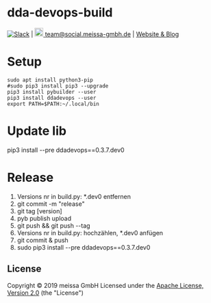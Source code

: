 # dda-devops-build

[![Slack](https://img.shields.io/badge/chat-clojurians-green.svg?style=flat)](https://clojurians.slack.com/messages/#dda-pallet/) | [<img src="https://meissa-gmbh.de/img/community/Mastodon_Logotype.svg" width=20 alt="team@social.meissa-gmbh.de"> team@social.meissa-gmbh.de](https://social.meissa-gmbh.de/@team) | [Website & Blog](https://domaindrivenarchitecture.org)

# Setup
```
sudo apt install python3-pip
#sudo pip3 install pip3 --upgrade
pip3 install pybuilder --user
pip3 install ddadevops --user
export PATH=$PATH:~/.local/bin
```

# Update lib
pip3 install --pre ddadevops==0.3.7.dev0

# Release
1. Versions nr in build.py: *.dev0 entfernen
1. git commit -m "release"
2. git tag [version]
3. pyb publish upload
4. git push && git push --tag
5. Versions nr in build.py: hochzählen, *.dev0 anfügen
7. git commit & push
8. sudo pip3 install --pre ddadevops==0.3.7.dev0

## License

Copyright © 2019 meissa GmbH
Licensed under the [Apache License, Version 2.0](LICENSE) (the "License")
